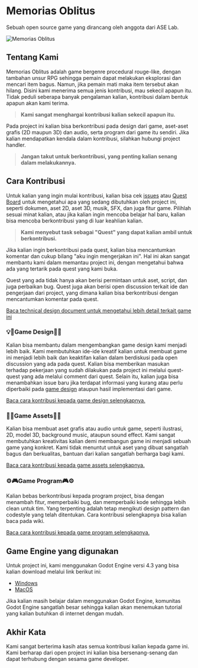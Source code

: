 # Memorias Oblitus

Sebuah open source game yang dirancang oleh anggota dari ASE Lab.

![Memorias Oblitus](https://github.com/user-attachments/assets/36a197b0-f1cf-41bf-ae33-7bfa79677b1f)

## Tentang Kami
Memorias Oblitus adalah game bergenre procedural rouge-like, dengan tambahan unsur RPG sehingga pemain dapat melakukan eksplorasi dan mencari item bagus. Namun, jika pemain mati maka item tersebut akan hilang.
Disini kami menerima semua jenis kontribusi, mau sekecil apapun itu. Tidak peduli seberapa banyak pengalaman kalian, kontribusi dalam bentuk apapun akan kami terima.

> **Kami sangat menghargai kontribusi kalian sekecil apapun itu.**

Pada project ini kalian bisa berkontribusi pada design dari game, aset-aset grafis (2D maupun 3D) dan audio, serta program dari game itu sendiri. Jika kalian mendapatkan kendala dalam kontribusi, silahkan hubungi project handler.

> **Jangan takut untuk berkontribusi, yang penting kalian senang dalam melakukannya.**

## Cara Kontribusi

Untuk kalian yang ingin mulai kontribusi, kalian bisa cek [issues](https://github.com/F201/aselab-game-dev-open-project_001/issues) atau [Quest Board](https://github.com/orgs/F201/projects/9) untuk mengetahui apa yang sedang dibutuhkan oleh project ini, seperti dokumen, aset 2D, aset 3D, musik, SFX, dan juga fitur game. Pilihlah sesuai minat kalian, atau jika kalian ingin mencoba belajar hal baru, kalian bisa mencoba berkontribusi yang di luar keahlian kalian.

> **Kami menyebut task sebagai "Quest" yang dapat kalian ambil untuk berkontribusi.**

Jika kalian ingin berkontribusi pada quest, kalian bisa mencantumkan komentar dan cukup bilang "aku ingin mengerjakan ini". Hal ini akan sangat membantu kami dalam memantau project ini, dengan mengetahui bahwa ada yang tertarik pada quest yang kami buka.

Quest yang ada tidak hanya akan berisi permintaan untuk aset, script, dan juga perbaikan bug. Quest juga akan berisi open discussion terkait ide dan pengerjaan dari project, yang dimana kalian bisa berkontribusi dengan mencantumkan komentar pada quest.

[Baca technical design document untuk mengetahui lebih detail terkait game ini](https://github.com/F201/aselab-game-dev-open-project_001/wiki/Technical-Design-Document)

### 💡📝Game Design📝💡

Kalian bisa membantu dalam mengembangkan game design kami menjadi lebih baik. Kami membutuhkan ide-ide kreatif kalian untuk membuat game ini menjadi lebih baik dan keaktifan kalian dalam berdiskusi pada open discussion yang ada pada quest. Kalian bisa memberikan masukan terhadap pekerjaan yang sudah dilakukan pada project ini melalui quest-quest yang ada melalui comment dari quest. Selain itu, kalian juga bisa menambahkan issue baru jika terdapat informasi yang kurang atau perlu diperbaiki pada [game design](https://github.com/F201/aselab-game-dev-open-project_001/wiki/Technical-Design-Document) ataupun hasil implementasi dari game.

[Baca cara kontribusi kepada game design selengkapnya.](https://github.com/F201/aselab-game-dev-open-project_001/wiki/Kontribusi-untuk-Game-Design)

### 🎨🎵Game Assets🎵🎨

Kalian bisa membuat aset grafis atau audio untuk game, seperti ilustrasi, 2D, model 3D, background music, ataupun sound effect. Kami sangat membutuhkan kreativitas kalian demi membangun game ini menjadi sebuah game yang konkret. Kami tidak menuntut untuk aset yang dibuat sangatlah bagus dan berkualitas, bantuan dari kalian sangatlah berharga bagi kami.

[Baca cara kontribusi kepada game assets selengkapnya.](https://github.com/F201/aselab-game-dev-open-project_001/wiki/Kontribusi-untuk-Game-Assets)

### ⚙️🎮Game Program🎮⚙️

Kalian bebas berkontribusi kepada program project, bisa dengan menambah fitur, memperbaiki bug, dan memperbaiki kode sehingga lebih clean untuk tim. Yang terpenting adalah tetap mengikuti design pattern dan codestyle yang telah ditentukan.
Cara kontribusi selengkapnya bisa kalian baca pada wiki.

[Baca cara kontribusi kepada game program selengkapnya.](https://github.com/F201/aselab-game-dev-open-project_001/wiki/Kontribusi-untuk-Game-Program)

## Game Engine yang digunakan

Untuk project ini, kami menggunakan Godot Engine versi 4.3 yang bisa kalian download melalui link berikut ini:
- [Windows](https://godotengine.org/download/windows/)
- [MacOS](https://godotengine.org/download/macos/)

Jika kalian masih belajar dalam menggunakan Godot Engine, komunitas Godot Engine sangatlah besar sehingga kalian akan menemukan tutorial yang kalian butuhkan di internet dengan mudah.

## Akhir Kata

Kami sangat berterima kasih atas semua kontribusi kalian kepada game ini. Kami berharap dari open project ini kalian bisa bersenang-senang dan dapat terhubung dengan sesama game developer.
